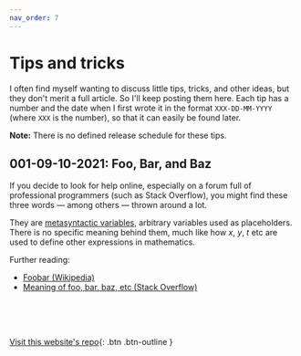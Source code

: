 ```yaml
---
nav_order: 7
---
```


<script>
window.MathJax = {
tex: {
inlineMath: [['$', '$'], ['\\(', '\\)']]
},
svg: {
fontCache: 'global'
},
jax: ["input/TeX", "output/CommonHTML"]
};
(function () {
var script = document.createElement('script');
script.src = 'https://cdn.jsdelivr.net/npm/mathjax@3/es5/tex-svg.js';
script.async = true;
document.head.appendChild(script);
})();
</script>

# Tips and tricks

I often find myself wanting to discuss little tips, tricks, and other ideas, but they don't merit a full article. So I'll keep posting them here. Each tip has a number and the date when I first wrote it in the format `XXX-DD-MM-YYYY` (where `XXX` is the number), so that it can easily be found later.

**Note:** There is no defined release schedule for these tips.

## 001-09-10-2021: Foo, Bar, and Baz
If you decide to look for help online, especially on a forum full of professional programmers (such as Stack Overflow), you might find these three words — among others — thrown around a lot.

They are [metasyntactic variables](https://en.wikipedia.org/wiki/Metasyntactic_variable), arbitrary variables used as placeholders. There is no specific meaning behind them, much like how $x$, $y$, $t$ etc are used to define other expressions in mathematics.

Further reading:
* [Foobar \(Wikipedia\)](https://en.wikipedia.org/wiki/Foobar)
* [Meaning of foo, bar, baz, etc \(Stack Overflow\)](https://stackoverflow.com/questions/34212049/meaning-of-foo-bar-baz-etc)

<br> <br> <br>

[Visit this website's repo](https://github.com/eccentricOrange/CAIE-Computer-Science){: .btn .btn-outline }
